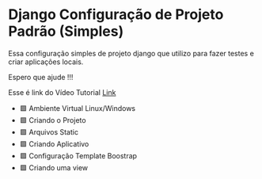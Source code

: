 # Django Configuração de Projeto Padrão (Simples)

Essa configuração simples de projeto django que utilizo para fazer testes e criar aplicações locais.

Espero que ajude !!!

Esse é link do Vídeo Tutorial [Link](https://www.youtube.com/watch?v=0y5YdiK7x0k)

- 🟩 Ambiente Virtual Linux/Windows
- 🟩 Criando o Projeto
- 🟩 Arquivos Static 
- 🟩 Criando Aplicativo
- 🟩 Configuração Template Boostrap
- 🟩 Criando uma view
